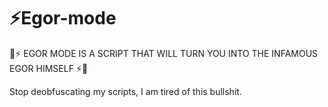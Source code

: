 # ⚡️Egor-mode

🛜⚡️ EGOR MODE IS A SCRIPT THAT WILL TURN YOU INTO THE INFAMOUS EGOR HIMSELF ⚡️🛜

Stop deobfuscating my scripts, I am tired of this bullshit.
